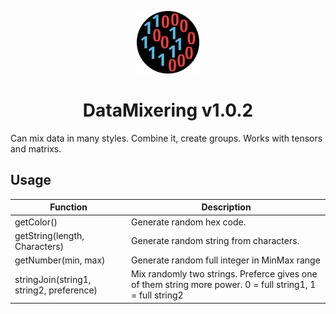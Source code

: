 <p align="center"><img src="https://raw.githubusercontent.com/CZmatyasZERO/DataMixering/main/assets/logo.svg" alt="logo" width="100" height="100"></p>
<div align="center">

</div>
<h1 align="center">DataMixering v1.0.2</h1>
<p>Can mix data in many styles. Combine it, create groups. Works with tensors and matrixs.</p>

<h2>Usage</h2>

|Function|Description|
|--------|-----------|
|getColor()|Generate random hex code.|
|getString(length, Characters)|Generate random string from characters.|
|getNumber(min, max)|Generate random full integer in MinMax range|
|stringJoin(string1, string2, preference)|Mix randomly two strings. Preferce gives one of them string more power. 0 = full string1, 1 = full string2|